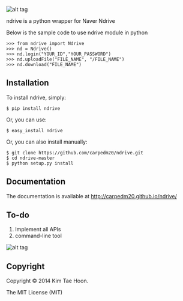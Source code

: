 ![alt tag](http://1.bp.blogspot.com/-4YYXRULcA6E/UwsBlXow3FI/AAAAAAAACSM/k2MC9klWoI8/s1600/ndrive.png)

ndrive is a python wrapper for Naver Ndrive

Below is the sample code to use ndrive module in python

    >>> from ndrive import Ndrive
    >>> nd = Ndrive()
    >>> nd.login("YOUR_ID","YOUR_PASSWORD")
    >>> nd.uploadFile("FILE_NAME", "/FILE_NAME")
    >>> nd.download("FILE_NAME")


Installation
---------------
To install ndrive, simply:

    $ pip install ndrive

Or, you can use:

    $ easy_install ndrive

Or, you can also install manually:

    $ git clone https://github.com/carpedm20/ndrive.git
    $ cd ndrive-master
    $ python setup.py install


Documentation
-------------

The documentation is available at http://carpedm20.github.io/ndrive/


To-do
-----

1. Implement all APIs
2. command-line tool

![alt tag](http://2.bp.blogspot.com/-pwk0vl3XcAQ/UwsYboRWXlI/AAAAAAAACSw/5d8lKu4RuYg/s1600/cmd2.png)


Copyright
---------

Copyright © 2014 Kim Tae Hoon.

The MIT License (MIT)

